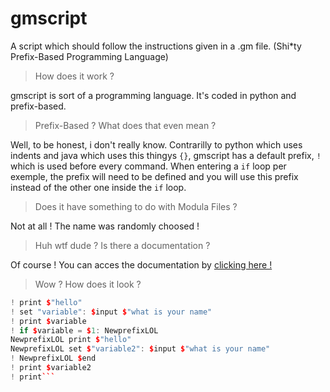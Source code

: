 # gmscript
A script which should follow the instructions given in a .gm file. (Shi*ty Prefix-Based Programming Language)

> How does it work ?

gmscript is sort of a programming language. It's coded in python and prefix-based.

> Prefix-Based ? What does that even mean ?

Well, to be honest, i don't really know. Contrarilly to python which uses indents and java which uses this thingys `{}`, gmscript has a default prefix, `!` which is used before every command. When entering a `if` loop per exemple, the prefix will need to be defined and you will use this prefix instead of the other one inside the `if` loop.

> Does it have something to do with Modula Files ?

Not at all ! The name was randomly choosed !


> Huh wtf dude ? Is there a documentation ?

Of course ! You can acces the documentation by [clicking here !](https://github.com/gnaboo/gmscript/blob/main/Documentation.md)

> Wow ? How does it look ?

```c++
! print $"hello"
! set "variable": $input $"what is your name"
! print $variable
! if $variable = $1: NewprefixLOL
NewprefixLOL print $"hello"
NewprefixLOL set $"variable2": $input $"what is your name"
! NewprefixLOL $end
! print $variable2
! print```
